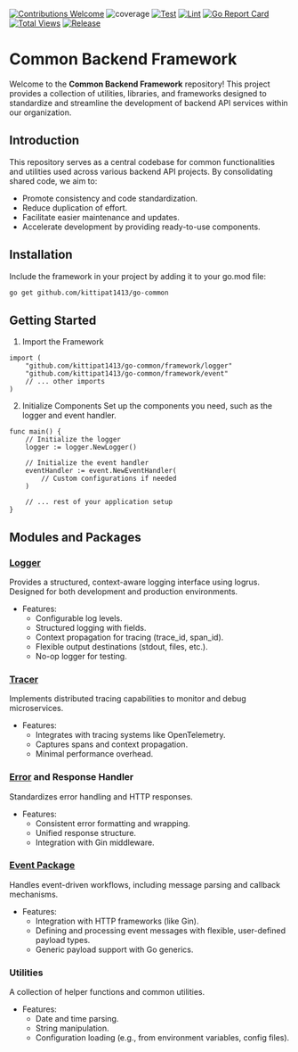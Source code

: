 [![Contributions Welcome](https://img.shields.io/badge/contributions-welcome-brightgreen.svg?style=flat)](https://github.com/kittipat1413/go-common/issues)
![coverage](https://img.shields.io/badge/coverage-78.2%25-brightgreen)
[![Test](https://github.com/kittipat1413/go-common/actions/workflows/test.yaml/badge.svg?branch=main)](https://github.com/kittipat1413/go-common/actions/workflows/test.yaml)
[![Lint](https://github.com/kittipat1413/go-common/actions/workflows/lint.yaml/badge.svg?branch=main)](https://github.com/kittipat1413/go-common/actions/workflows/lint.yaml)
[![Go Report Card](https://goreportcard.com/badge/github.com/kittipat1413/go-common)](https://goreportcard.com/report/github.com/kittipat1413/go-common)
[![Total Views](https://img.shields.io/endpoint?url=https%3A%2F%2Fhits.dwyl.com%2Fkittipat1413%2Fgo-common.json%3Fcolor%3Dblue)](https://hits.dwyl.com/kittipat1413/go-common)
[![Release](https://img.shields.io/github/release/kittipat1413/go-common.svg?style=flat)](https://github.com/kittipat1413/go-common/releases/latest)

# Common Backend Framework
Welcome to the **Common Backend Framework** repository! This project provides a collection of utilities, libraries, and frameworks designed to standardize and streamline the development of backend API services within our organization.

## Introduction
This repository serves as a central codebase for common functionalities and utilities used across various backend API projects. By consolidating shared code, we aim to:
- Promote consistency and code standardization.
- Reduce duplication of effort.
- Facilitate easier maintenance and updates.
- Accelerate development by providing ready-to-use components.

## Installation
Include the framework in your project by adding it to your go.mod file:
```bash
go get github.com/kittipat1413/go-common
```

## Getting Started
1. Import the Framework
```golang
import (
    "github.com/kittipat1413/go-common/framework/logger"
    "github.com/kittipat1413/go-common/framework/event"
    // ... other imports
)
```
2. Initialize Components
Set up the components you need, such as the logger and event handler.
```golang
func main() {
    // Initialize the logger
    logger := logger.NewLogger()

    // Initialize the event handler
    eventHandler := event.NewEventHandler(
        // Custom configurations if needed
    )

    // ... rest of your application setup
}
```

## Modules and Packages
### [Logger](/framework/logger/)
Provides a structured, context-aware logging interface using logrus. Designed for both development and production environments.
- Features:
  - Configurable log levels.
  - Structured logging with fields.
  - Context propagation for tracing (trace_id, span_id).
  - Flexible output destinations (stdout, files, etc.).
  - No-op logger for testing.

### [Tracer](/framework/trace/)
Implements distributed tracing capabilities to monitor and debug microservices.
- Features:
  - Integrates with tracing systems like OpenTelemetry.
  - Captures spans and context propagation.
  - Minimal performance overhead.

### [Error](/framework/errors/) and Response Handler
Standardizes error handling and HTTP responses.
- Features:
  - Consistent error formatting and wrapping.
  - Unified response structure.
  - Integration with Gin middleware.

### [Event Package](/framework//event/)
Handles event-driven workflows, including message parsing and callback mechanisms.
- Features:
  - Integration with HTTP frameworks (like Gin).
  - Defining and processing event messages with flexible, user-defined payload types.
  - Generic payload support with Go generics.

### Utilities
A collection of helper functions and common utilities.
- Features:
  - Date and time parsing.
  - String manipulation.
  - Configuration loading (e.g., from environment variables, config files).